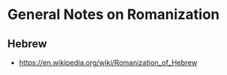 General Notes on Romanization
==============================



Hebrew
---------
- https://en.wikipedia.org/wiki/Romanization_of_Hebrew